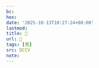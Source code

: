 ```yaml
---
bc:
hex:
date: '2025-10-13T10:27:24+08:00'
lastmod:
title: 􄼾
url: 􄼾
tags: [賣]
src: DCCV
note:
---
```

